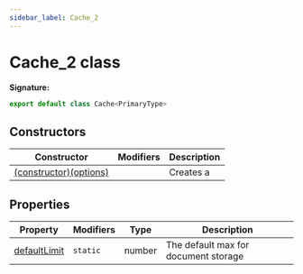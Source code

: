```yaml
---
sidebar_label: Cache_2
---
```


# Cache_2 class

**Signature:**

```typescript
export default class Cache<PrimaryType>
```

## Constructors

| Constructor                                                  | Modifiers | Description |
| ------------------------------------------------------------ | --------- | ----------- |
| [(constructor)(options)](./ts-japi.cache_2._constructor_.md) |           | Creates a   |

## Properties

| Property                                          | Modifiers           | Type   | Description                          |
| ------------------------------------------------- | ------------------- | ------ | ------------------------------------ |
| [defaultLimit](./ts-japi.cache_2.defaultlimit.md) | <code>static</code> | number | The default max for document storage |
